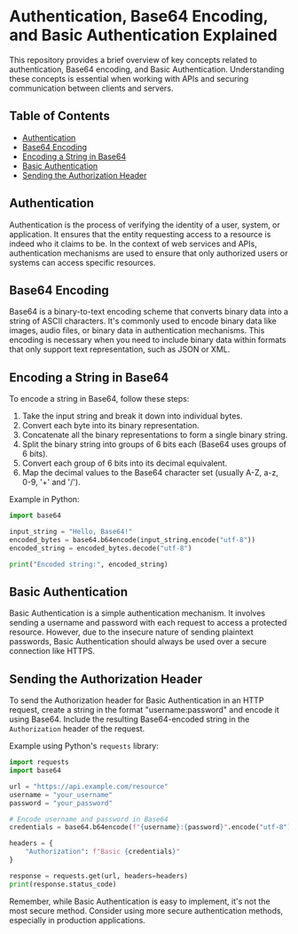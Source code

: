 # Authentication, Base64 Encoding, and Basic Authentication Explained

This repository provides a brief overview of key concepts related to authentication, Base64 encoding, and Basic Authentication. Understanding these concepts is essential when working with APIs and securing communication between clients and servers.

## Table of Contents

- [Authentication](#authentication)
- [Base64 Encoding](#base64-encoding)
- [Encoding a String in Base64](#encoding-a-string-in-base64)
- [Basic Authentication](#basic-authentication)
- [Sending the Authorization Header](#sending-the-authorization-header)

## Authentication

Authentication is the process of verifying the identity of a user, system, or application. It ensures that the entity requesting access to a resource is indeed who it claims to be. In the context of web services and APIs, authentication mechanisms are used to ensure that only authorized users or systems can access specific resources.

## Base64 Encoding

Base64 is a binary-to-text encoding scheme that converts binary data into a string of ASCII characters. It's commonly used to encode binary data like images, audio files, or binary data in authentication mechanisms. This encoding is necessary when you need to include binary data within formats that only support text representation, such as JSON or XML.

## Encoding a String in Base64

To encode a string in Base64, follow these steps:

1. Take the input string and break it down into individual bytes.
2. Convert each byte into its binary representation.
3. Concatenate all the binary representations to form a single binary string.
4. Split the binary string into groups of 6 bits each (Base64 uses groups of 6 bits).
5. Convert each group of 6 bits into its decimal equivalent.
6. Map the decimal values to the Base64 character set (usually A-Z, a-z, 0-9, '+' and '/').

Example in Python:

```python
import base64

input_string = "Hello, Base64!"
encoded_bytes = base64.b64encode(input_string.encode("utf-8"))
encoded_string = encoded_bytes.decode("utf-8")

print("Encoded string:", encoded_string)
```

## Basic Authentication

Basic Authentication is a simple authentication mechanism. It involves sending a username and password with each request to access a protected resource. However, due to the insecure nature of sending plaintext passwords, Basic Authentication should always be used over a secure connection like HTTPS.

## Sending the Authorization Header

To send the Authorization header for Basic Authentication in an HTTP request, create a string in the format "username:password" and encode it using Base64. Include the resulting Base64-encoded string in the `Authorization` header of the request.

Example using Python's `requests` library:

```python
import requests
import base64

url = "https://api.example.com/resource"
username = "your_username"
password = "your_password"

# Encode username and password in Base64
credentials = base64.b64encode(f"{username}:{password}".encode("utf-8")).decode("utf-8")

headers = {
    "Authorization": f"Basic {credentials}"
}

response = requests.get(url, headers=headers)
print(response.status_code)
```

Remember, while Basic Authentication is easy to implement, it's not the most secure method. Consider using more secure authentication methods, especially in production applications.
